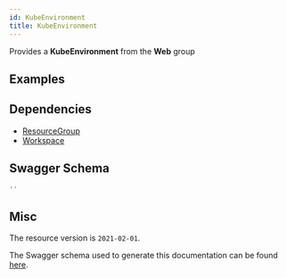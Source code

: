 ```yaml
---
id: KubeEnvironment
title: KubeEnvironment
---
```

Provides a **KubeEnvironment** from the **Web** group
## Examples
## Dependencies
- [ResourceGroup](../Resources/ResourceGroup.md)
- [Workspace](../OperationalInsights/Workspace.md)
## Swagger Schema
```js
''
```
## Misc
The resource version is `2021-02-01`.

The Swagger schema used to generate this documentation can be found [here](https://github.com/Azure/azure-rest-api-specs/tree/main/specification/web/resource-manager/Microsoft.Web/stable/2021-02-01/KubeEnvironments.json).
